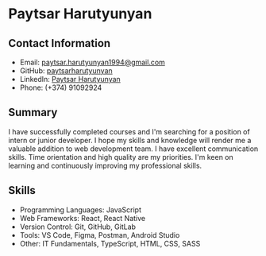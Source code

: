 # Paytsar Harutyunyan

## Contact Information
- Email: paytsar.harutyunyan1994@gmail.com
- GitHub: [paytsarharutyunyan](https://github.com/paytsarharutyunyan)
- LinkedIn: [Paytsar Harutyunyan](https://www.linkedin.com/in/paytsar-harutyunyan-8307041bb/)
- Phone: (+374) 91092924

## Summary
I have successfully completed courses and I'm searching for a position of intern or junior developer. I
hope my skills and knowledge will render me a valuable addition to web development team.
I have excellent communication skills. Time orientation and high quality are my priorities. I'm keen on learning
and continuously improving my professional skills.

## Skills
- Programming Languages: JavaScript
- Web Frameworks: React, React Native
- Version Control: Git, GitHub, GitLab
- Tools: VS Code, Figma, Postman, Android Studio
- Other: IT Fundamentals, TypeScript, HTML, CSS, SASS